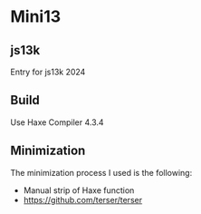 # Mini13


## js13k

Entry for js13k 2024

## Build

Use Haxe Compiler 4.3.4

## Minimization

The minimization process I used is the following:

 * Manual strip of Haxe function
 * https://github.com/terser/terser
